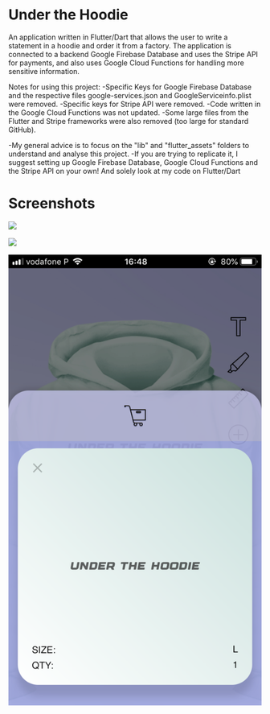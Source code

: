 # Under the Hoodie

An application written in Flutter/Dart that allows the user to write a statement in a hoodie and order it from a factory. The application is connected to a backend Google Firebase Database and uses the Stripe API for payments, and also uses Google Cloud Functions for handling more sensitive information.


Notes for using this project:
-Specific Keys for Google Firebase Database and the respective files google-services.json and GoogleServiceinfo.plist were removed.
-Specific keys for Stripe API were removed.
-Code written in the Google Cloud Functions was not updated.
-Some large files from the Flutter and Stripe frameworks were also removed (too large for standard GitHub).

-My general advice is to focus on the "lib" and "flutter_assets" folders to understand and analyse this project.
-If you are trying to replicate it, I suggest setting up Google Firebase Database, Google Cloud Functions and the Stripe API on your own! And solely look at my code on Flutter/Dart




# Screenshots

![](images/image1.png)

![](images/image2.png)

![](images/image3.png)
